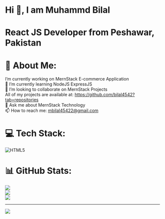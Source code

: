 # Hi 👋, I am Muhammd Bilal #
# React JS Developer from Peshawar, Pakistan #
# 💫 About Me:
 I’m currently working on MernStack E-commerce Application<br>🌱 I’m currently learning NodeJS ExpressJS<br>👯 I’m looking to collaborate on MernStack Projects<br>All of my projects are available at: https://github.com/bilal4542?tab=repositories<br>💬 Ask me about MernStack Technology<br>📫 How to reach me: mbilal45422@gmail.com


# 💻 Tech Stack:
![HTML5](https://img.shields.io/badge/html5-%23E34F26.svg?style=for-the-badge&logo=html5&logoColor=white)
# 📊 GitHub Stats:
![](https://github-readme-stats.vercel.app/api?username=bilal4542&theme=shadow_green&hide_border=false&include_all_commits=true&count_private=true)<br/>
![](https://github-readme-streak-stats.herokuapp.com/?user=bilal4542&theme=shadow_green&hide_border=false)<br/>
![](https://github-readme-stats.vercel.app/api/top-langs/?username=bilal4542&theme=shadow_green&hide_border=false&include_all_commits=true&count_private=true&layout=compact)

---
[![](https://visitcount.itsvg.in/api?id=bilal4542&icon=0&color=0)](https://visitcount.itsvg.in)

<!-- Proudly created with GPRM ( https://gprm.itsvg.in ) -->
